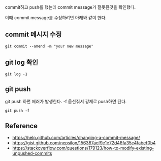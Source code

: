 commit하고 push를 했는데 commit message가 잘못된것을 확인했다.

이때 commit message를 수정하려면 아래와 같이 한다.

## commit 메시지 수정
```
git commit --amend -m "your new message"
```

## git log 확인
```
git log -1
```

## git push
git push 하면 에러가 발생한다.
-f 옵션줘서 강제로 push하면 된다.
```
git push -f
```

## Reference
* https://help.github.com/articles/changing-a-commit-message/
* https://gist.github.com/nepsilon/156387acf9e1e72d48fa35c4fabef0b4
* https://stackoverflow.com/questions/179123/how-to-modify-existing-unpushed-commits
